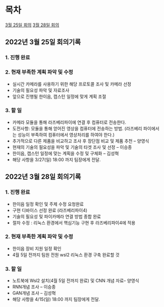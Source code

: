 # 목차
[3월 25일 회의](#2022년-3월-25일-회의기록)
[3월 28일 회의](#2022년-3월-28일-회의기록)
## 2022년 3월 25일 회의기록

### 1. 진행 완료
### 2. 현재 부족한 계획 파악 및 수정
* 실시간 카메라를 사용하기 위한 해당 프로토콜 조사 및 카메라 선정
* 기술의 필요성 파악 및 자료조사
* 앞으로 진행될 한이음, 캡스턴 일정에 맞게 계획 조절
### 3. 할 일
* 카메라 모듈을 통해 라즈베리파이에 연결 후 컴퓨터로 전송한다.
* 도전사항: 모듈을 통해 얻어진 영상을 컴퓨터에 전송하는 방법. (라즈베리 파이에서는 성능이 부족하여 컴퓨터에서 영상처리를 하여야 한다.)
* 추가적으로 다른 제품을 비교하고 조사 후 장단점 비교 및 제품 추천 – 양영식
* 현재의 기술의 필요성을 파악 및 기술의 타겟 조사 및 선정 – 이승종
* 한이음, 캡스턴 일정에 맞는 계획을 수정 및 구체화 – 김성혁
* 해당 사항을 3/27(일) 18:00 까지 팀장에게 전달.

## 2022년 3월 28일 회의기록
### 1. 진행 완료
* 한이음 일정 확인 및 주제 수정 요청완료
* 구현 디바이스 선정 완료 (라즈베리파이4)
* 기술의 필요성 및 파이카메라 연결 방법 종합 완료 
* 절차 수정 : 리눅스 환경에서 핵심기능 구현 후 라즈베리파이4에 적용
### 2. 현재 부족한 계획 파악 및 수정
* 한이음 장비 지원 일정 확인
* 4월 5일 전까지 팀원 전원 wsl2 리눅스 환경 구축 완료할 것 
### 3. 할 일
* 노트북에 Wsl2 설치(4월 5일 전까지 완료) 및 CNN 개념 자료– 양영식
* RNN개념 조사 – 이승종
* GAN개념 조사 – 김성혁
* 해당 사항을 4/15(일) 18:00 까지 팀장에게 전달.

